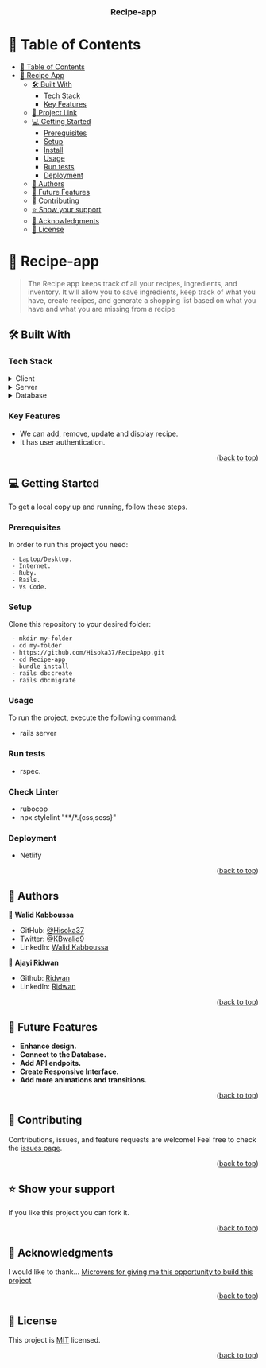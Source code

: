 <a name="readme-top"></a>

<div align="center">
  <h3><b>Recipe-app</b></h3>
</div>

<!-- TABLE OF CONTENTS -->

# :green_book: Table of Contents
- [:green_book: Table of Contents](#-table-of-contents)
- [:book: Recipe App](#Recipe-app)
  - [:hammer_and_wrench: Built With ](#-built-with-)
    - [Tech Stack ](#tech-stack-)
    - [Key Features ](#key-features-)
  - [:link: Project Link ](#-project-link-)
  - [:computer: Getting Started ](#-getting-started-)
    - [Prerequisites](#prerequisites)
    - [Setup](#setup)
    - [Install](#install)
    - [Usage](#usage)
    - [Run tests](#run-tests)
    - [Deployment](#deployment)
  - [:busts_in_silhouette: Authors ](#-authors-)
  - [:telescope: Future Features ](#-future-features-)
  - [:handshake: Contributing ](#-contributing-)
  - [:star:️ Show your support ](#️-show-your-support-)
  - [:pray: Acknowledgments ](#-acknowledgments-)
  - [:memo: License ](#-license-)

<!-- PROJECT DESCRIPTION -->

# :book: Recipe-app <a name="about-project"></a>
> The Recipe app keeps track of all your recipes, ingredients, and inventory. It will allow you to save ingredients, keep track of what you have, create recipes, and generate a shopping list based on what you have and what you are missing from a recipe
## :hammer_and_wrench: Built With <a name="built-with"></a>
### Tech Stack <a name="tech-stack"></a>
<details>
  <summary>Client</summary>
  <ul>
    <li>Ruby on Rails</li>
  </ul>
</details>
<details>
  <summary>Server</summary>
  <ul>
    <li>Ruby on Rails</li>
  </ul>
</details>
<details>
<summary>Database</summary>
  <ul>
    <li>Postgresql</li>
  </ul>
</details>

<!-- Features -->

### Key Features <a name="key-features"></a>
- We can add, remove, update and display recipe.
- It has user authentication.


<p align="right">(<a href="#readme-top">back to top</a>)</p>

<!-- GETTING STARTED -->

## :computer: Getting Started <a name="getting-started"></a>

To get a local copy up and running, follow these steps.

### Prerequisites
In order to run this project you need:
```
 - Laptop/Desktop.
 - Internet.
 - Ruby.
 - Rails.
 - Vs Code.
```
### Setup
Clone this repository to your desired folder:
```
 - mkdir my-folder
 - cd my-folder
 - https://github.com/Hisoka37/RecipeApp.git
 - cd Recipe-app
 - bundle install
 - rails db:create
 - rails db:migrate
```
### Usage

To run the project, execute the following command:
- rails server

### Run tests

- rspec.

### Check Linter

- rubocop
- npx stylelint "**/*.{css,scss}"

### Deployment

- Netlify
<p align="right">(<a href="#readme-top">back to top</a>)</p>

<!-- AUTHORS -->

## 👥 Authors <a name="authors"></a>

👤 **Walid Kabboussa**

- GitHub: [@Hisoka37](https://github.com/Hisoka37)
- Twitter: [@KBwalid9](https://twitter.com/KBwalid9)
- LinkedIn: [Walid Kabboussa](https://www.linkedin.com/in/walidkb/)


👤 **Ajayi Ridwan**

- Github: [Ridwan](https://github.com/Ridwanullahi-code)
- LinkedIn: [Ridwan](https://www.linkedin.com/in/ajayi-ridwan/)


<p align="right">(<a href="#readme-top">back to top</a>)</p>

<!-- FUTURE FEATURES -->

## :telescope: Future Features <a name="future-features"></a>
- **Enhance design.**
- **Connect to the Database.**
- **Add API endpoits.**
- **Create Responsive Interface.**
- **Add more animations and transitions.**
<p align="right">(<a href="#readme-top">back to top</a>)</p>

<!-- CONTRIBUTING -->

## :handshake: Contributing <a name="contributing"></a>
Contributions, issues, and feature requests are welcome!
Feel free to check the [issues page](https://github.com/Hisoka37/RecipeApp/issues).
<p align="right">(<a href="#readme-top">back to top</a>)</p>

<!-- SUPPORT -->

## :star:️ Show your support <a name="support"></a>
If you like this project you can fork it.
<p align="right">(<a href="#readme-top">back to top</a>)</p>

<!-- ACKNOWLEDGEMENTS -->

## :pray: Acknowledgments <a name="acknowledgements"></a>
I would like to thank... <a href="https://www.microverse.org/?gclid=CjwKCAiArY2fBhB9EiwAWqHK6s-2-x4d57Pghz47XT1BgsYuF81ZprM-k-IwzI0_L96nV0SQ93A8ExoCVnQQAvD_BwE" title="planet icons">Microvers for giving me this opportunity to build this project</a>
<p align="right">(<a href="#readme-top">back to top</a>)</p>

## 📝 License <a name="license"></a>


This project is [MIT](./LICENSE) licensed.

<p align="right">(<a href="#readme-top">back to top</a>)</p>

